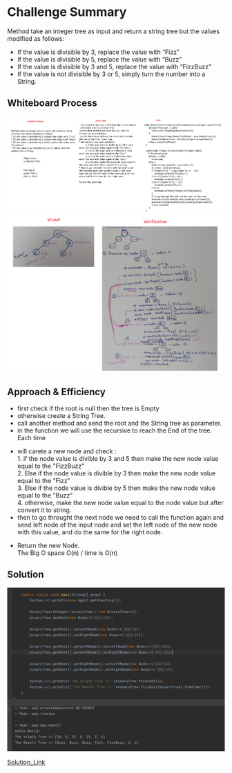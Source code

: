 # Challenge Summary
<!-- Description of the challenge -->
Method take an integer tree as input and return a string tree but the values modified as follows:  
* If the value is divisible by 3, replace the value with “Fizz”  
* If the value is divisible by 5, replace the value with “Buzz”  
* If the value is divisible by 3 and 5, replace the value with “FizzBuzz”  
* If the value is not divisible by 3 or 5, simply turn the number into a String.  
## Whiteboard Process
<!-- Embedded whiteboard image -->
![Wb1](./Images/Wb1.PNG)  
![Wb2](./Images/Wb2.PNG)  

## Approach & Efficiency
<!-- What approach did you take? Why? What is the Big O space/time for this approach? -->
- first check if the root is null then the tree is Empty  
- otherwise create a String Tree.     
- call another method and send the root and the String tree as parameter.   
- in the function we will use the recursive to reach the End of the tree. Each time   
* will carete a new node and check :   
         1. if the node value is divible by 3 and 5 then make the new node value equal to the "FizzBuzz"  
         2. Else if the node value is divible by 3 then make the new node value equal to the "Fizz"  
         3. Else if the node value is divible by 5 then make the new node value equal to the "Buzz"  
         4. otherwise, make the new node value equal to the node value but after convert it to string.   
* then to go throught the next node we need to call the function again and send left node of the input node and set the left node of the new node with this value, and do the same for the right node.   

- Return the new Node.  
The Big O space O(n) / time is O(n)  
## Solution
<!-- Show how to run your code, and examples of it in action -->
![App](./Images/App.PNG)  

  
[Solution_Link](https://github.com/AlaaYlula/data-structures-and-algorithms/tree/main/Challenge%2318/fizz-buzz/app/src/main/java/fizz/buzz)